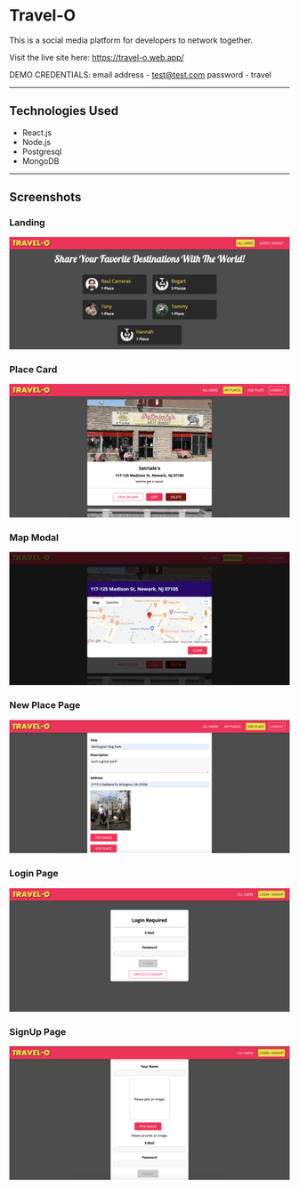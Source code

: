 # Travel-O
This is a social media platform for developers to network together.

Visit the live site here: https://travel-o.web.app/

DEMO CREDENTIALS:
email address - test@test.com
password - travel

---

## Technologies Used
- React.js
- Node.js
- Postgresql
- MongoDB

---
## Screenshots

### Landing
![Landing](screenshots/Landing.png)

### Place Card
![Place Card](screenshots/PlaceCard.png)

### Map Modal
![Map Modal](screenshots/Map.png)

### New Place Page
![New Place Page](screenshots/NewPlace.png)

### Login Page
![Login Page](screenshots/Login.png)

### SignUp Page
![SignUp Page](screenshots/Signup.png)
